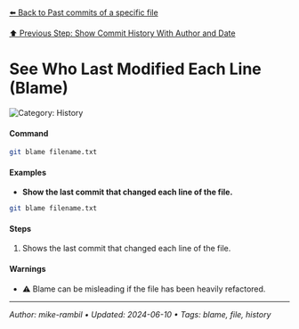[⬅️ Back to Past commits of a specific file](./past-commits-of-a-specific-file.md)

[⬆️ Previous Step: Show Commit History With Author and Date](./show-commit-history-with-author-and-date.md)

# See Who Last Modified Each Line (Blame)


![Category: History](https://img.shields.io/badge/Category-History-blue)

#### Command
```sh
git blame filename.txt
```

#### Examples
- **Show the last commit that changed each line of the file.**


```sh
git blame filename.txt
```


#### Steps
1. Shows the last commit that changed each line of the file.


#### Warnings
- ⚠️ Blame can be misleading if the file has been heavily refactored.


---

_Author: mike-rambil • Updated: 2024-06-10 • Tags: blame, file, history_
